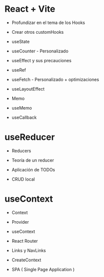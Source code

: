 # React + Vite

- Profundizar en el tema de los Hooks

- Crear otros customHooks

- useState

- useCounter - Personalizado

- useEffect y sus precauciones

- useRef

- useFetch - Personalizado + optimizaciones

- useLayoutEffect

- Memo

- useMemo

- useCallback

# useReducer

- Reducers

- Teoría de un reducer

- Aplicación de TODOs

- CRUD local

# useContext

- Context

- Provider

- useContext

- React Router

- Links y NavLinks

- CreateContext

- SPA ( Single Page Application )